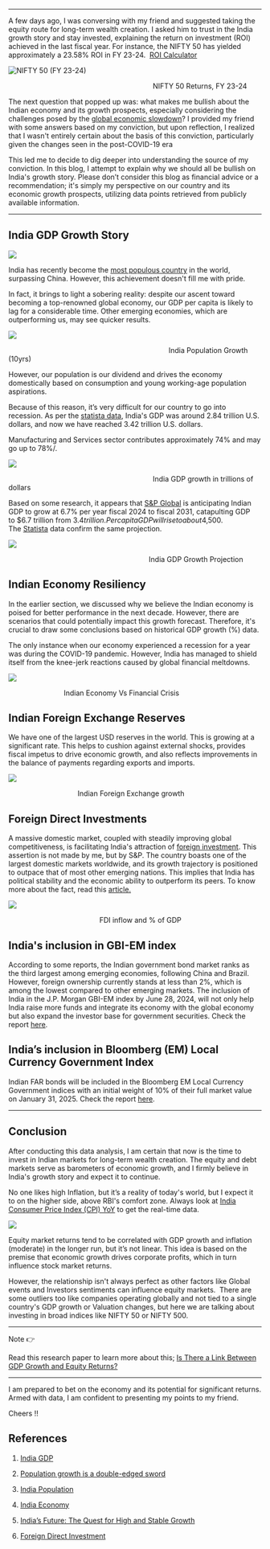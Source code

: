   

* * *

A few days ago, I was conversing with my friend and suggested taking the equity route for long-term wealth creation. I asked him to trust in the India growth story and stay invested, explaining the return on investment (ROI) achieved in the last fiscal year. For instance, the NIFTY 50 has yielded approximately a 23.58% ROI in FY 23-24.  [ROI Calculator](https://cleartax.in/s/roi-return-on-investment-calculator)

![NIFTY 50 (FY 23-24)](https://lh7-us.googleusercontent.com/feBQuOjXvxs4SFWLqPFWJ2rOHAOs0W-3t3et_Ivppi-M41fg794s6ogdkJI2HG3e7FU60SFp180iNRzJYxWI7RgmotUtZxNOtoS_fMJ26qACXk13RrI6XhmIsXyoEMEzMyae_mWc5GdrJlLMREUsiIY)

                                                                         NIFTY 50 Returns, FY 23-24

  

The next question that popped up was: what makes me bullish about the Indian economy and its growth prospects, especially considering the challenges posed by the [global economic slowdown](https://www.thenationalnews.com/business/economy/2022/07/26/imf-cuts-global-growth-on-gloomy-outlook-of-ukraine-war-china-slowdown-and-inflation/)? I provided my friend with some answers based on my conviction, but upon reflection, I realized that I wasn't entirely certain about the basis of this conviction, particularly given the changes seen in the post-COVID-19 era

  

This led me to decide to dig deeper into understanding the source of my conviction. In this blog, I attempt to explain why we should all be bullish on India's growth story. Please don’t consider this blog as financial advice or a recommendation; it's simply my perspective on our country and its economic growth prospects, utilizing data points retrieved from publicly available information.

* * *

India GDP Growth Story
----------------------

![](https://lh7-us.googleusercontent.com/T6ArXpt0gtzMeWVtcXt-ShjfGWGaiYgAvcM0yQ0cUqocquy3t_8yuhHtuQ3eVLlo8n5IzDDJPCT0lowPmIX7LY50lNkXEFLynmQ0Yrqr7aa41NjwDpTkx9J1Ov7W_D_H2Xoad3D5aYQIdkUnkc6gnWY)

India has recently become the [most populous country](https://www.thenationalnews.com/opinion/feedback/2022/11/18/population-growth-is-a-double-edged-sword/) in the world, surpassing China. However, this achievement doesn't fill me with pride. 

In fact, it brings to light a sobering reality: despite our ascent toward becoming a top-renowned global economy, our GDP per capita is likely to lag for a considerable time. Other emerging economies, which are outperforming us, may see quicker results.

  

![](https://lh7-us.googleusercontent.com/pAoXaPRfK8HHY2S7Sa2xN8dTVrb7KjKPsAU-pxFlKIHVehO2A50sUOW6W1SLcfRxiBiQH6hELNHjxz700OcG5sdKcRVb5VYuEPTuzv8r6U6jljxkR8mZC7lhg6R_pVs0hbiSyMJjNby5b696KG6TYxM)

                                                                                 India Population Growth (10yrs) 

  

However, our population is our dividend and drives the economy domestically based on consumption and young working-age population aspirations. 

Because of this reason, it’s very difficult for our country to go into recession. As per the [statista data](https://www.statista.com/statistics/263771/gross-domestic-product-gdp-in-india/), India's GDP was around 2.84 trillion U.S. dollars, and now we have reached 3.42 trillion U.S. dollars.  

Manufacturing and Services sector contributes approximately 74% and may go up to 78%/.  

  

![](https://lh7-us.googleusercontent.com/Z3k-GGKNJhIvohmgyJheE0vNOMO_eoJgsQW7Myblh_efsH-bUd3ui0LWpGFODDS7MV9BzSb6O_Zc6TkSjxE_dfXZfTNP62fvxohrR1NEyL3sk2qd0Pwb1yJB4LXQfVfLvA09aoehyenQ1B5Te1mG124)

                                                                         India GDP growth in trillions of dollars

  

Based on some research, it appears that [S&P Global](https://www.spglobal.com/en/research-insights/featured/special-editorial/look-forward/india-s-future-the-quest-for-high-and-stable-growth#:~:text=We%20expect%20India%20to%20grow%206.7%25%20per%20year,a%2010-year%20high%20of%2034%25%20in%20fiscal%202023.) is anticipating Indian GDP to grow at 6.7% per year fiscal 2024 to fiscal 2031, catapulting GDP to $6.7 trillion from $3.4 trillion. Per capita GDP will rise to about $4,500. The [Statista](https://www.statista.com/statistics/263771/gross-domestic-product-gdp-in-india/) data confirm the same projection. 

  

[![](https://lh7-us.googleusercontent.com/fwCsYhQXIpeLVsydULMsd8sULVjata4yQNiGDRYJMonFe9FXhqIUso1Hi1xfehDaKwLT2IQRzVdoJEdic_nIaW63i-hAbHl-PemOoIbW8xc3v7ORjZkuem4aqq-plxBN1reAFNVSRn0PLQTwgVJeFSM)](https://www.statista.com/statistics/263617/gross-domestic-product-gdp-growth-rate-in-india/)

                                                                       India GDP Growth Projection

Indian Economy Resiliency
-------------------------

In the earlier section, we discussed why we believe the Indian economy is poised for better performance in the next decade. However, there are scenarios that could potentially impact this growth forecast. Therefore, it's crucial to draw some conclusions based on historical GDP growth (%) data. 

The only instance when our economy experienced a recession for a year was during the COVID-19 pandemic. However, India has managed to shield itself from the knee-jerk reactions caused by global financial meltdowns. 

  

![](https://lh7-us.googleusercontent.com/IOtHfoEbqbqnGcI2U14vZQnpIZA0bjonIsCdMmpws7NXp0PX2A1FKmPKfenW8oE8lrKQzoGKk7F648kMYmM2XYFq3XHtxzF2C5yZ2lW8kKbqXggtp5G74O1B3o0zUrkI960XoSy5SuM8ZqTJNcmqcHk)

                            Indian Economy Vs Financial Crisis

  

Indian Foreign Exchange Reserves
--------------------------------

We have one of the largest USD reserves in the world. This is growing at a significant rate. This helps to cushion against external shocks, provides fiscal impetus to drive economic growth, and also reflects improvements in the balance of payments regarding exports and imports.

![](https://lh7-us.googleusercontent.com/hlXOIyq6zsHYUZqd3PvfAYv6akG7nthv-Wr3T8MS6qIY32cqfMU-qD8vOvDjRB3d_WCtbVBgREYnRXhx-LIJvLc-2hdVx1hZ1rCh5ksntBCifPdJtvH03kqMagQYh_bLIQTdz0jWxL89zqDDpF-M8J0)

                                   Indian Foreign Exchange growth 

  

Foreign Direct Investments
--------------------------

A massive domestic market, coupled with steadily improving global competitiveness, is facilitating India's attraction of [foreign investment](https://www.forbesindia.com/article/explainers/fdi-in-india-inflows/89609/1). This assertion is not made by me, but by S&P. The country boasts one of the largest domestic markets worldwide, and its growth trajectory is positioned to outpace that of most other emerging nations. This implies that India has political stability and the economic ability to outperform its peers. To know more about the fact, read this [article.](https://www.statista.com/topics/5560/fdi-in-india/#topicOverview) 

![](https://lh7-us.googleusercontent.com/LUmLfAxdkdjRyLGPU-fTOpfsL_G3ZW3g7u0BxVDv8Sm64brz3YzN1aTYram7yNr4La9xVgwEZys45Fke_rMMGbIAEncr-vJhhoOPcjlVXlXzwhxfZcPOibnKCSI9WH0L5hgypdpImJM8F2Jd5dhV58M)

                                              FDI inflow and % of GDP 

  

  

India's inclusion in GBI-EM index
---------------------------------

According to some reports, the Indian government bond market ranks as the third largest among emerging economies, following China and Brazil. However, foreign ownership currently stands at less than 2%, which is among the lowest compared to other emerging markets. The inclusion of India in the J.P. Morgan GBI-EM index by June 28, 2024, will not only help India raise more funds and integrate its economy with the global economy but also expand the investor base for government securities. Check the report [here](https://www.investindia.gov.in/team-india-blogs/indias-inclusion-jp-morgans-government-bond-index-emerging-markets-gbi-em-index#:~:text=The%20announcement%20of%20India%27s%20inclusion,importance%20in%20the%20world%20economy). 

India’s inclusion in Bloomberg (EM) Local Currency Government Index
-------------------------------------------------------------------

Indian FAR bonds will be included in the Bloomberg EM Local Currency Government indices with an initial weight of 10% of their full market value on January 31, 2025. Check the report [here](https://www.bloomberg.com/company/press/bloomberg-announces-india-far-bonds-inclusion-in-the-bloomberg-emerging-market-em-local-currency-government-index/#:~:text=Bloomberg%20today%20announced%20inclusion%20of,%2C%20starting%20January%2031%2C%202025).

* * *

Conclusion
----------

After conducting this data analysis, I am certain that now is the time to invest in Indian markets for long-term wealth creation. The equity and debt markets serve as barometers of economic growth, and I firmly believe in India's growth story and expect it to continue. 

No one likes high Inflation, but it’s a reality of today's world, but I expect it to on the higher side, above RBI's comfort zone. Always look at [India Consumer Price Index (CPI) YoY](https://in.investing.com/economic-calendar/indian-cpi-973) to get the real-time data. 

![](https://lh7-us.googleusercontent.com/VD5OIDKYlpFCfVESBvQPf_TmFpP7ZqYu_sm8s-fKpSHLaVZytHvlcM-k6IzTLcj_PCsCS_pPHv76fZe4VYqBQiPezFypG6aS7t4tXY0ZY2zD5liHCuhcPiQLMf_fa88bmcLdTbdnG44wunmNsnszETc)

Equity market returns tend to be correlated with GDP growth and inflation (moderate) in the longer run, but it’s not linear. This idea is based on the premise that economic growth drives corporate profits, which in turn influence stock market returns.

However, the relationship isn't always perfect as other factors like Global events and Investors sentiments can influence equity markets.  There are some outliers too like companies operating globally and not tied to a single country's GDP growth or Valuation changes, but here we are talking about investing in broad indices like NIFTY 50 or NIFTY 500. 

* * *

Note 👉

Read this research paper to learn more about this; [Is There a Link Between GDP Growth and Equity Returns?](https://www.msci.com/documents/10199/a134c5d5-dca0-420d-875d-06adb948f578)

* * *

I am prepared to bet on the economy and its potential for significant returns. Armed with data, I am confident to presenting my points to my friend.

Cheers !! 

References
----------

1.  [India GDP](https://www.worldometers.info/gdp/india-gdp/)
    
2.  [Population growth is a double-edged sword](https://www.thenationalnews.com/opinion/feedback/2022/11/18/population-growth-is-a-double-edged-sword/)
    
3.  [India Population](https://www.macrotrends.net/global-metrics/countries/IND/india/population) 
    
4.  [India Economy](https://www.macrotrends.net/global-metrics/countries/IND/india/gdp-gross-domestic-product)
    
5.  [India’s Future: The Quest for High and Stable Growth](https://www.spglobal.com/en/research-insights/featured/special-editorial/look-forward/india-s-future-the-quest-for-high-and-stable-growth#:~:text=We%20expect%20India%20to%20grow%206.7%25%20per%20year,a%2010-year%20high%20of%2034%25%20in%20fiscal%202023.)
    
6.  [Foreign Direct Investment](https://www.macrotrends.net/global-metrics/countries/IND/india/foreign-direct-investment)
